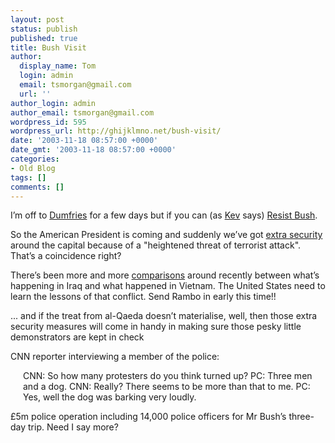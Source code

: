 ```yaml
---
layout: post
status: publish
published: true
title: Bush Visit
author:
  display_name: Tom
  login: admin
  email: tsmorgan@gmail.com
  url: ''
author_login: admin
author_email: tsmorgan@gmail.com
wordpress_id: 595
wordpress_url: http://ghijklmno.net/bush-visit/
date: '2003-11-18 08:57:00 +0000'
date_gmt: '2003-11-18 08:57:00 +0000'
categories:
- Old Blog
tags: []
comments: []
---
```

<!-- more -->

<p>I&#8217;m off to <a href="http://www.dumfries-and-galloway.co.uk/maps/map.htm">Dumfries</a> for a few days but if you can (as <a href="http://sorehead.org/redbook/prev/000402.php#000402">Kev</a> says) <a href="http://www.resistbush.org/">Resist Bush</a>.</p>

<p class="firstpar">So the American President is coming and suddenly we&#8217;ve got <a href="http://news.bbc.co.uk/1/hi/uk_politics/3279179.stm">extra security</a> around the capital because of a "heightened threat of terrorist attack". That&#8217;s a coincidence right?</p>

<p class="firstpar">There&#8217;s been more and more <a href="http://english.aljazeera.net/NR/exeres/FFB13128-DC3E-4AF9-92D0-993351193D4B.htm">comparisons</a> around recently between what&#8217;s happening in Iraq and what happened in Vietnam. The United States need to learn the lessons of that conflict. Send Rambo in early this time!!</p>

<p class="firstpar">... and if the treat from al-Qaeda doesn&#8217;t materialise, well, then those extra security measures will come in handy in making sure those pesky little demonstrators are kept in check</p>

<p class="firstpar">CNN reporter interviewing a member of the police:</p>

<div style="margin-left:20px">CNN: So how many protesters do you think turned up?
PC: Three men and a dog.
CNN: Really? There seems to be more than that to me.
PC: Yes, well the dog was barking very loudly.</div>
<p class="firstpar">&pound;5m police operation including 14,000 police officers for Mr Bush&#8217;s three-day trip. Need I say more?</p>

